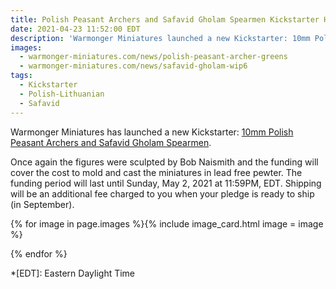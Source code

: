 ```yaml
---
title: Polish Peasant Archers and Safavid Gholam Spearmen Kickstarter Has Launched!
date: 2021-04-23 11:52:00 EDT
description: 'Warmonger Miniatures launched a new Kickstarter: 10mm Polish Peasant Archers and Safavid Gholam Spearmen.'
images:
  - warmonger-miniatures.com/news/polish-peasant-archer-greens
  - warmonger-miniatures.com/news/safavid-gholam-wip6
tags:
  - Kickstarter
  - Polish-Lithuanian
  - Safavid
---
```

Warmonger Miniatures has launched a new Kickstarter: [10mm Polish Peasant Archers and Safavid Gholam Spearmen](https://www.kickstarter.com/projects/1765086496/10mm-polish-peasant-archers-and-safavid-gholam-spearmen).

Once again the figures were sculpted by Bob Naismith and the funding will cover the cost to mold and cast the miniatures in lead free pewter. The funding period will last until Sunday, May 2, 2021 at 11:59<abbr>PM</abbr>, EDT. Shipping will be an additional fee charged to you when your pledge is ready to ship (in September).

{% for image in page.images %}{% include image_card.html image = image %}

{% endfor %}

*[EDT]: Eastern Daylight Time
